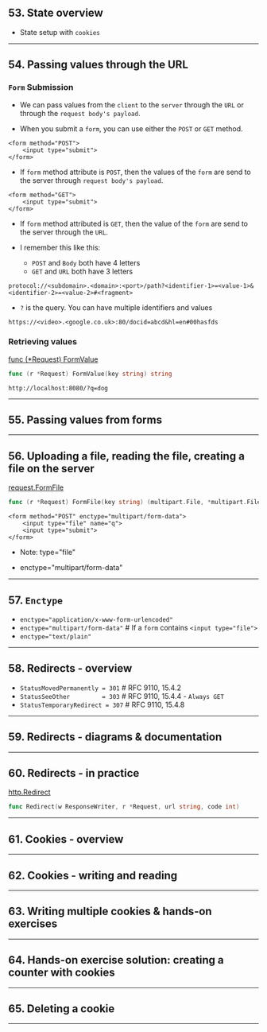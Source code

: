 ## 53. State overview

* State setup with `cookies`

***

## 54. Passing values through the URL

### `Form` Submission

* We can pass values from the `client` to the `server` through the `URL` or through the `request body's payload`.

* When you submit a `form`, you can use either the `POST` or `GET` method. 
```
<form method="POST">
    <input type="submit">
</form>
```
* If `form` method attribute is `POST`, then the values of the `form` are send to the server through `request body's payload`. 

```
<form method="GET">
    <input type="submit">
</form>
```
* If `form` method attributed is `GET`, then the value of the `form` are send to the server through the `URL`.

* I remember this like this:
    - `POST` and `Body` both have 4 letters
    - `GET` and `URL` both have 3 letters

```
protocol://<subdomain>.<domain>:<port>/path?<identifier-1>=<value-1>&<identifier-2>=<value-2>#<fragment>
```
* `?` is the query. You can have multiple identifiers and values
```
https://<video>.<google.co.uk>:80/docid=abcd&hl=en#00hasfds
```

### Retrieving values

[func (*Request) FormValue](https://godoc.org/net/http#Request.FormValue)
``` Go
func (r *Request) FormValue(key string) string
```

`http://localhost:8080/?q=dog`

***

## 55. Passing values from forms

***

## 56. Uploading a file, reading the file, creating a file on the server

[request.FormFile](https://pkg.go.dev/net/http#Request.FormFile)
```go
func (r *Request) FormFile(key string) (multipart.File, *multipart.FileHeader, error)
```

```
<form method="POST" enctype="multipart/form-data">
    <input type="file" name="q">
    <input type="submit">
</form>
```

* Note: type="file"

* enctype="multipart/form-data"

***

## 57. `Enctype`

* `enctype="application/x-www-form-urlencoded"`     
* `enctype="multipart/form-data"`                       # If a `form` contains `<input type="file">`
* `enctype="text/plain"`

***

## 58. Redirects - overview

* `StatusMovedPermanently = 301`                        # RFC 9110, 15.4.2
* `StatusSeeOther         = 303`                        # RFC 9110, 15.4.4 - `Always GET`
* `StatusTemporaryRedirect = 307`                       # RFC 9110, 15.4.8

***

## 59. Redirects - diagrams & documentation

***

## 60. Redirects - in practice

[http.Redirect](https://pkg.go.dev/net/http#Redirect)
```go
func Redirect(w ResponseWriter, r *Request, url string, code int)
```

***

## 61. Cookies - overview

***

## 62. Cookies - writing and reading

***

## 63. Writing multiple cookies & hands-on exercises

***

## 64. Hands-on exercise solution: creating a counter with cookies

***

## 65. Deleting a cookie

***


